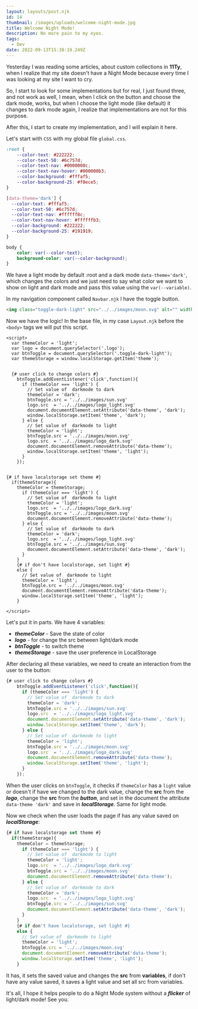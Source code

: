 ```yaml
---
layout: layouts/post.njk
id: 14
thumbnail: /images/uploads/welcome-night-mode.jpg
title: Welcome Night Mode!
description: No more pain to my eyes.
tags:
  - Dev
date: 2022-09-13T15:38:19.249Z
---
```

Yesterday I was reading some articles, about custom collections in **11Ty**, when I realize that my site doesn't have a Night Mode because every time I was looking at my site I want to cry.

So, I start to look for some implementations but for real, I just found three, and not work as well, I mean, when I click on the button and choose the dark mode, works, but when I choose the light mode (like default) it changes to dark mode again, I realize that implementations are not for this purpose.

After this, I start to create my implementation, and I will explain it here.

Let's start with `CSS` with my global file `global.css`.

```CSS
:root {
    --color-text: #222222;
    --color-text-50: #6c757d;
    --color-text-nav: #0000008c;
    --color-text-nav-hover: #000000b3;
    --color-background: #fffaf5;
    --color-background-25: #f0ece5;
}

[data-theme='dark'] {
  --color-text: #fffaf5;
  --color-text-50: #6c757d;
  --color-text-nav: #ffffff8c;
  --color-text-nav-hover: #ffffffb3;
  --color-background: #222222;
  --color-background-25: #191919;
}

body {
    color: var(--color-text);
    background-color: var(--color-background);
}
```

We have a light mode by default :root and a dark mode `data-theme='dark'`, which changes the colors and we just need to say what color we want to show on light and dark mode and pass this value using the `var(--variable)`.

In my navigation component called `Navbar.njk` I have the toggle button.

```html
<img class="toggle-dark-light" src="../../images/moon.svg" alt="" width="25" height="25"/>
```

Now we have the logic! In the base file, in my case `Layout.njk` before the `<body>` tags we will put this script.

```
<script>
  var themeColor = 'light';
  var logo = document.querySelector('.logo');
  var btnToggle = document.querySelector('.toggle-dark-light');
  var themeStorage = window.localStorage.getItem('theme');
            

  {# user click to change colors #}
    btnToggle.addEventListener('click',function(){
      if (themeColor === 'light') {
        // Set value of  darkmode to dark
        themeColor = 'dark';
        btnToggle.src = '../../images/sun.svg'
        logo.src  = '../../images/logo_light.svg'
        document.documentElement.setAttribute('data-theme', 'dark');
        window.localStorage.setItem('theme', 'dark');
      } else {
        // Set value of  darkmode to light
        themeColor = 'light';
        btnToggle.src = '../../images/moon.svg'
        logo.src  = '../../images/logo_dark.svg'
        document.documentElement.removeAttribute('data-theme');
        window.localStorage.setItem('theme', 'light');
      }
    });


{# if have localstorage set theme #}
  if(themeStorage){
    themeColor = themeStorage;
      if (themeColor === 'light') {
        // Set value of  darkmode to light
        themeColor = 'light';
        logo.src  = '../../images/logo_dark.svg'
        btnToggle.src = '../../images/moon.svg'
        document.documentElement.removeAttribute('data-theme');
      } else {
        // Set value of  darkmode to dark
        themeColor = 'dark';
        logo.src  = '../../images/logo_light.svg'
        btnToggle.src = '../../images/sun.svg'
        document.documentElement.setAttribute('data-theme', 'dark');
      } 
    }
    {# if don't have localstorage, set light #}
    else {
      // Set value of  darkmode to light
      themeColor = 'light';
      btnToggle.src = '../../images/moon.svg'
      document.documentElement.removeAttribute('data-theme');
      window.localStorage.setItem('theme', 'light');
    }
            
</script>
```

Let's put it in parts. We have 4 variables: 

* ***themeColor*** - Save the state of color
* ***logo*** - for change the src between light/dark mode
* ***btnToggle*** - to switch theme
* ***themeStorage*** - save the user preference in LocalStorage

After declaring all these variables, we need to create an interaction from the user to the button:

```javascript
{# user click to change colors #}
    btnToggle.addEventListener('click',function(){
      if (themeColor === 'light') {
        // Set value of  darkmode to dark
        themeColor = 'dark';
        btnToggle.src = '../../images/sun.svg'
        logo.src  = '../../images/logo_light.svg'
        document.documentElement.setAttribute('data-theme', 'dark');
        window.localStorage.setItem('theme', 'dark');
      } else {
        // Set value of  darkmode to light
        themeColor = 'light';
        btnToggle.src = '../../images/moon.svg'
        logo.src  = '../../images/logo_dark.svg'
        document.documentElement.removeAttribute('data-theme');
        window.localStorage.setItem('theme', 'light');
      }
    });
```

When the user clicks on `btnToggle`, it checks if `themeColor` has a `light` value or doesn't if have we changed to the dark value, change the **src** from the ***logo***, change the **src** from the ***button***, and set in the document the attribute `data-theme 'dark'` and save in ***localStorage***. Same for light mode.

Now we check when the user loads the page if has any value saved on ***localStorage***:

```javascript
{# if have localstorage set theme #}
  if(themeStorage){
    themeColor = themeStorage;
      if (themeColor === 'light') {
        // Set value of  darkmode to light
        themeColor = 'light';
        logo.src  = '../../images/logo_dark.svg'
        btnToggle.src = '../../images/moon.svg'
        document.documentElement.removeAttribute('data-theme');
      } else {
        // Set value of  darkmode to dark
        themeColor = 'dark';
        logo.src  = '../../images/logo_light.svg'
        btnToggle.src = '../../images/sun.svg'
        document.documentElement.setAttribute('data-theme', 'dark');
      } 
    }
    {# if don't have localstorage, set light #}
    else {
      // Set value of  darkmode to light
      themeColor = 'light';
      btnToggle.src = '../../images/moon.svg'
      document.documentElement.removeAttribute('data-theme');
      window.localStorage.setItem('theme', 'light');
    }
```

It has, it sets the saved value and changes the **src** from **variables**, if don't have any value saved, it saves a light value and set all src from variables.

It's all, I hope it helps people to do a Night Mode system without a ***flicker*** of light/dark mode! See you.
